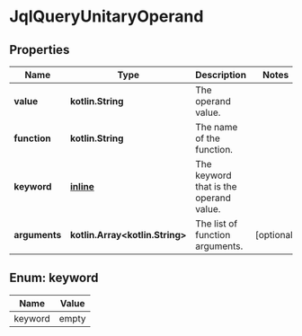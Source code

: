 
# JqlQueryUnitaryOperand

## Properties
Name | Type | Description | Notes
------------ | ------------- | ------------- | -------------
**value** | **kotlin.String** | The operand value. | 
**function** | **kotlin.String** | The name of the function. | 
**keyword** | [**inline**](#KeywordEnum) | The keyword that is the operand value. | 
**arguments** | **kotlin.Array&lt;kotlin.String&gt;** | The list of function arguments. |  [optional]


<a name="KeywordEnum"></a>
## Enum: keyword
Name | Value
---- | -----
keyword | empty



